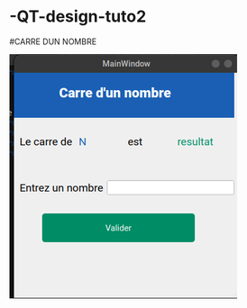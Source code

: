 # -QT-design-tuto2
#CARRE DUN NOMBRE

![sibylassana95](https://github.com/sibylassana95/-QT-design-tuto2/blob/main/Capture%20d%E2%80%99%C3%A9cran%20du%202022-10-31%2019-22-42.png)
